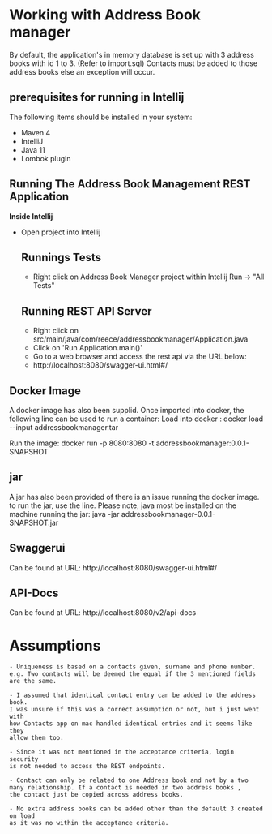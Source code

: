 Working with Address Book manager
====================================================
By default, the application's in memory database is set up with 3 address books with id 1 to 3.
(Refer to import.sql) Contacts must be added to those address books else an exception will occur.

prerequisites for running in Intellij
--------------
The following items should be installed in your system:
- Maven 4
- IntelliJ
- Java 11
- Lombok plugin

Running The Address Book Management REST Application
----------------------------------------------------

**Inside Intellij**
- Open project into Intellij

    Runnings Tests
    --------------
    - Right click on Address Book Manager project within Intellij
    Run -> "All Tests"

    Running REST API Server
    -----------------
    - Right click on src/main/java/com/reece/addressbookmanager/Application.java
    - Click on 'Run Application.main()'
    - Go to a web browser and access the rest api via the URL below:
    - http://localhost:8080/swagger-ui.html#/

Docker Image
-------------------
A docker image has also been supplid. Once imported into docker, the following line can be used to run a container:
Load into docker : docker load --input addressbookmanager.tar

Run the image: docker run -p 8080:8080 -t addressbookmanager:0.0.1-SNAPSHOT
 
jar
--------------------
A jar has also been provided of there is an issue running the docker image. 
to run the jar, use the line. Please note, java most be installed on the machine running the jar:
java -jar addressbookmanager-0.0.1-SNAPSHOT.jar

Swaggerui
----------
Can be found at URL: http://localhost:8080/swagger-ui.html#/

API-Docs
---------
Can be found at URL: http://localhost:8080/v2/api-docs


Assumptions
===========
    - Uniqueness is based on a contacts given, surname and phone number.
    e.g. Two contacts will be deemed the equal if the 3 mentioned fields
    are the same.

    - I assumed that identical contact entry can be added to the address book.
    I was unsure if this was a correct assumption or not, but i just went with
    how Contacts app on mac handled identical entries and it seems like they
    allow them too.

    - Since it was not mentioned in the acceptance criteria, login security
    is not needed to access the REST endpoints.

    - Contact can only be related to one Address book and not by a two
    many relationship. If a contact is needed in two address books ,
    the contact just be copied across address books.
    
    - No extra address books can be added other than the default 3 created on load
    as it was no within the acceptance criteria.
